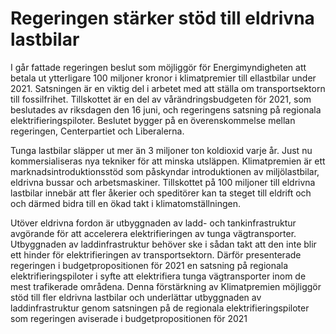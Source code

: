 # Regeringen stärker stöd till eldrivna lastbilar

I går fattade regeringen beslut som möjliggör för Energimyndigheten att betala ut ytterligare 100 miljoner kronor i klimatpremier till ellastbilar under 2021\. Satsningen är en viktig del i arbetet med att ställa om transportsektorn till fossilfrihet. Tillskottet är en del av vårändrings­budgeten för 2021, som beslutades av riksdagen den 16 juni, och regeringens satsning på regionala elektrifieringspiloter. Beslutet bygger på en överenskommelse mellan regeringen, Centerpartiet och Liberalerna.


Tunga lastbilar släpper ut mer än 3 miljoner ton koldioxid varje år. Just nu kommersialiseras nya tekniker för att minska utsläppen. Klimatpremien är ett marknadsintroduktionsstöd som påskyndar introduktionen av miljölastbilar, eldrivna bussar och arbetsmaskiner. Tillskottet på 100 miljoner till eldrivna lastbilar innebär att fler åkerier och speditörer kan ta steget till eldrift och och därmed bidra till en ökad takt i klimatomställningen.

Utöver eldrivna fordon är utbyggnaden av ladd\- och tankinfrastruktur avgörande för att accelerera elektrifieringen av tunga vägtransporter. Utbyggnaden av laddinfrastruktur behöver ske i sådan takt att den inte blir ett hinder för elektrifieringen av transportsektorn. Därför presenterade regeringen i budgetpropositionen för 2021 en satsning på regionala elektrifieringspiloter i syfte att elektrifiera tunga vägtransporter inom de mest trafikerade områdena. Denna förstärkning av Klimatpremien möjliggör stöd till fler eldrivna lastbilar och underlättar utbyggnaden av laddinfrastruktur genom satsningen på de regionala elektrifieringspiloter som regeringen aviserade i budgetpropositionen för 2021

